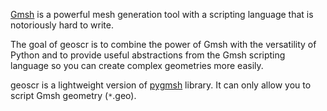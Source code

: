 [Gmsh](https://gmsh.info/) is a powerful mesh generation tool with a scripting language that is notoriously hard to write.

The goal of geoscr is to combine the power of Gmsh with the versatility of Python and to provide useful abstractions from the Gmsh scripting language so you can create complex geometries more easily.

geoscr is a lightweight version of [pygmsh](https://pypi.org/project/pygmsh/) library. It can only allow you to script Gmsh geometry (`*`.geo).

